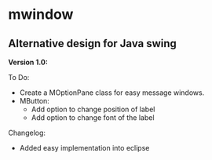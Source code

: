 <h1>mwindow</h1>

<h2>Alternative design for Java swing</h2>

<strong>Version 1.0:</strong>

To Do:

  - Create a MOptionPane class for easy message windows.
  - MButton:
    - Add option to change position of label
    - Add option to change font of the label

Changelog:

  - Added easy implementation into eclipse
